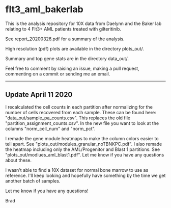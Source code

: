 # flt3_aml_bakerlab

This is the analysis repository for 10X data from Daelynn and the Baker lab relating to 4 Flt3+ AML patients treated with gilteritinib.  

See report_20200326.pdf for a summary of the analysis.

High resolution (pdf) plots are available in the directory plots_out/.

Summary and top gene stats are in the directory data_out/.

Feel free to comment by raising an issue, making a pull request, commenting on a commit or sending me an email.

--------------------------------------

## Update April 11 2020

I recalculated the cell counts in each partition after normalizing for the number of cells recovered from each sample.  These can be found here:  "data_out/sample_pa_counts.csv".  This replaces the old file "partition_assignment_counts.csv".  In the new file you want to look at the columns "norm_cell_num" and "norm_pct".

I remade the gene module heatmaps to make the column colors easier to tell apart.  See "plots_out/modules_granular_noTBNKPC.pdf".  I also remade the heatmap including only the AML/Progenitor and Blast 1 partitions.  See "plots_out/modlues_aml_blast1.pdf".  Let me know if you have any questions about these.

I wasn't able to find a 10X dataset for normal bone marrow to use as reference.  I'll keep looking and hopefully have something by the time we get another batch of samples.

Let me know if you have any questions!

Brad
